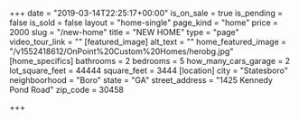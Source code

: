 +++
date = "2019-03-14T22:25:17+00:00"
is_on_sale = true
is_pending = false
is_sold = false
layout = "home-single"
page_kind = "home"
price = 2000
slug = "/new-home"
title = "NEW HOME"
type = "page"
video_tour_link = ""
[featured_image]
alt_text = ""
home_featured_image = "/v1552418612/OnPoint%20Custom%20Homes/herobg.jpg"
[home_specifics]
bathrooms = 2
bedrooms = 5
how_many_cars_garage = 2
lot_square_feet = 44444
square_feet = 3444
[location]
city = "Statesboro"
neighboorhood = "Boro"
state = "GA"
street_address = "1425 Kennedy Pond Road"
zip_code = 30458

+++
